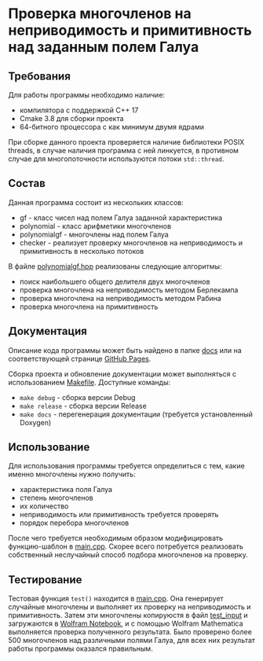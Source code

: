 # Проверка многочленов на неприводимость и примитивность над заданным полем Галуа

## Требования
Для работы программы необходимо наличие:
- компилятора с поддержкой C++ 17
- Cmake 3.8 для сборки проекта
- 64-битного процессора с как минимум двумя ядрами

При сборке данного проекта проверяется наличие библиотеки POSIX threads, в случае наличия
программа с ней линкуется, в противном случае для многопоточности используются потоки `std::thread`.

## Состав
Данная программа состоит из нескольких классов:
- gf - класс чисел над полем Галуа заданной характеристика
- polynomial - класс арифметики многочленов
- polynomialgf - многочлены над полем Галуа
- checker - реализует проверку многочленов на неприводимость и примитивность в несколько потоков

В файле [polynomialgf.hpp](polynomialgf.hpp) реализованы следующие алгоритмы:
- поиск наибольшего общего делителя двух многочленов
- проверка многочлена на неприводимость методом Берлекампа
- проверка многочлена на неприводимость методом Рабина
- проверка многочлена на примитивность

## Документация
Описание кода программы может быть найдено в папке [docs](docs) или на соответствующей странице
[GitHub Pages](https://irreducible-polynoms.github.io/irrpoly/html/).

Сборка проекта и обновление документации может выполняться с использованием [Makefile](Makefile).
Доступные команды:
- `make debug` - сборка версии Debug
- `make release` - сборка версии Release
- `make docs` - перегенерация документации (требуется установленный Doxygen)

## Использование
Для использования программы требуется определиться с тем, какие именно многочлены нужно получить:
- характеристика поля Галуа
- степень многочленов
- их количество
- неприводимость или примитивность требуется проверять
- порядок перебора многочленов

После чего требуется необходимым образом модифицировать функцию-шаблон в [main.cpp](main.cpp).
Скорее всего потребуется реализовать собственный неслучайный способ подбора многочленов на проверку.

## Тестирование
Тестовая функция `test()` находится в [main.cpp](main.cpp). Она генерирует случайные многочлены и выполняет
их проверку на неприводимость и примитивность. Затем эти многочлены копируюстя в файл [test_input](test_input)
и загружаются в [Wolfram Notebook](test_prog.nb), и с помощью Wolfram Mathematica выполняется проверка
полученного результата. Было проверено более 500 многочленов над различными полями Галуа, для всех
них результат работы программы оказался правильным.
